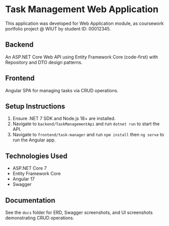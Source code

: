 # Task Management Web Application

This application was developed for Web Application module, as coursework portfolio project @ WIUT by student ID: 00012345.

## Backend
An ASP.NET Core Web API using Entity Framework Core (code-first) with Repository and DTO design patterns.

## Frontend
Angular SPA for managing tasks via CRUD operations.

## Setup Instructions
1. Ensure .NET 7 SDK and Node.js 18+ are installed.
2. Navigate to `backend/TaskManagementApi` and run `dotnet run` to start the API.
3. Navigate to `frontend/task-manager` and run `npm install` then `ng serve` to run the Angular app.

## Technologies Used
- ASP.NET Core 7
- Entity Framework Core
- Angular 17
- Swagger


## Documentation
See the `docs` folder for ERD, Swagger screenshots, and UI screenshots demonstrating CRUD operations.
